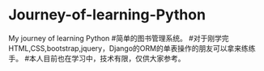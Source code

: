 # Journey-of-learning-Python
My journey of learning Python
#简单的图书管理系统。
#对于刚学完HTML,CSS,bootstrap,jquery，Django的ORM的单表操作的朋友可以拿来练练手。
#本人目前也在学习中，技术有限，仅供大家参考。
